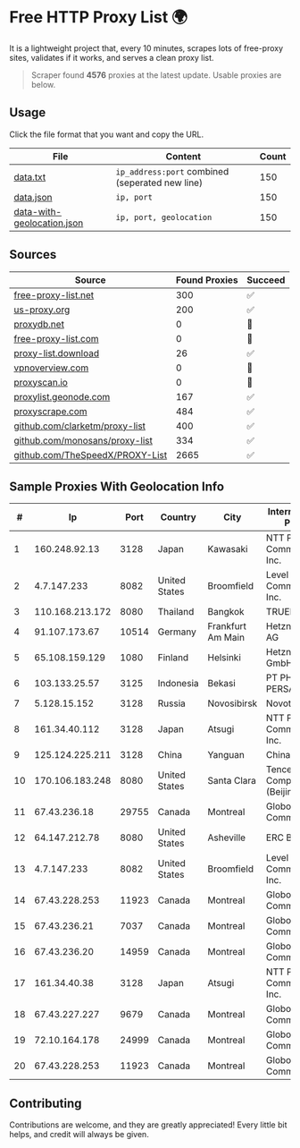 
# Free HTTP Proxy List 🌍

It is a lightweight project that, every 10 minutes, scrapes lots of free-proxy sites, validates if it works, and serves a clean proxy list.


> Scraper found **4576** proxies at the latest update. Usable proxies are below.

## Usage

Click the file format that you want and copy the URL.


|File|Content|Count|
|----|-------|-----|
|[data.txt](https://raw.githubusercontent.com/themiralay/Proxy-List-World/master/data.txt)|`ip_address:port` combined (seperated new line)|150|
|[data.json](https://raw.githubusercontent.com/themiralay/Proxy-List-World/master/data.json)|`ip, port`|150|
|[data-with-geolocation.json](https://raw.githubusercontent.com/themiralay/Proxy-List-World/master/data-with-geolocation.json)|`ip, port, geolocation`|150|

## Sources

|Source|Found Proxies|Succeed|
|------|-------------|-------|
|[free-proxy-list.net](https://free-proxy-list.net)|300|✅|
|[us-proxy.org](https://www.us-proxy.org)|200|✅|
|[proxydb.net](http://proxydb.net)|0|🚫|
|[free-proxy-list.com](https://free-proxy-list.com/?page=&port=&type%5B%5D=http&type%5B%5D=https&up_time=0&search=Search)|0|🚫|
|[proxy-list.download](https://www.proxy-list.download/HTTP)|26|✅|
|[vpnoverview.com](https://vpnoverview.com/privacy/anonymous-browsing/free-proxy-servers)|0|🚫|
|[proxyscan.io](https://www.proxyscan.io)|0|🚫|
|[proxylist.geonode.com](https://proxylist.geonode.com/api/proxy-list?limit=300&page=1&sort_by=lastChecked&sort_type=desc&protocols=http,https)|167|✅|
|[proxyscrape.com](https://api.proxyscrape.com/v2/?request=displayproxies&protocol=http&timeout=10000&country=all&ssl=all&anonymity=all)|484|✅|
|[github.com/clarketm/proxy-list](https://raw.githubusercontent.com/clarketm/proxy-list/master/proxy-list-raw.txt)|400|✅|
|[github.com/monosans/proxy-list](https://raw.githubusercontent.com/monosans/proxy-list/main/proxies/http.txt)|334|✅|
|[github.com/TheSpeedX/PROXY-List](https://raw.githubusercontent.com/TheSpeedX/PROXY-List/master/http.txt)|2665|✅|


## Sample Proxies With Geolocation Info

|#|Ip|Port|Country|City|Internet Service Provider|
|-|--|----|-------|----|-------------------------|
|1|160.248.92.13|3128|Japan|Kawasaki|NTT PC Communications, Inc.|
|2|4.7.147.233|8082|United States|Broomfield|Level 3 Communications, Inc.|
|3|110.168.213.172|8080|Thailand|Bangkok|TRUENET|
|4|91.107.173.67|10514|Germany|Frankfurt Am Main|Hetzner Online AG|
|5|65.108.159.129|1080|Finland|Helsinki|Hetzner Online GmbH|
|6|103.133.25.57|3125|Indonesia|Bekasi|PT PHATRIA INTI PERSADA|
|7|5.128.15.152|3128|Russia|Novosibirsk|Novotelecom Ltd|
|8|161.34.40.112|3128|Japan|Atsugi|NTT PC Communications, Inc.|
|9|125.124.225.211|3128|China|Yanguan|Chinanet|
|10|170.106.183.248|8080|United States|Santa Clara|Tencent Cloud Computing (Beijing) Co|
|11|67.43.236.18|29755|Canada|Montreal|GloboTech Communications|
|12|64.147.212.78|8080|United States|Asheville|ERC Broadband|
|13|4.7.147.233|8082|United States|Broomfield|Level 3 Communications, Inc.|
|14|67.43.228.253|11923|Canada|Montreal|GloboTech Communications|
|15|67.43.236.21|7037|Canada|Montreal|GloboTech Communications|
|16|67.43.236.20|14959|Canada|Montreal|GloboTech Communications|
|17|161.34.40.38|3128|Japan|Atsugi|NTT PC Communications, Inc.|
|18|67.43.227.227|9679|Canada|Montreal|GloboTech Communications|
|19|72.10.164.178|24999|Canada|Montreal|GloboTech Communications|
|20|67.43.228.253|11923|Canada|Montreal|GloboTech Communications|



## Contributing

Contributions are welcome, and they are greatly appreciated! Every
little bit helps, and credit will always be given.

